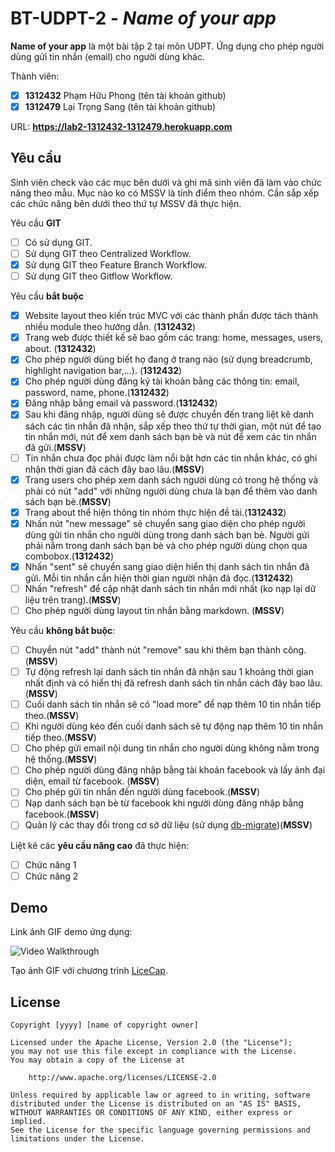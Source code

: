 ﻿# BT-UDPT-2 - *Name of your app*

**Name of your app** là một bài tập 2 tại môn UDPT. Ứng dụng cho phép người dùng gửi tin nhắn (email) cho người dùng khác.

Thành viên:
 *[x] **1312432** Phạm Hữu Phong (tên tài khoản github)
 *[x] **1312479** Lại Trọng Sang (tên tài khoản github)

URL: **https://lab2-1312432-1312479.herokuapp.com**

## Yêu cầu

Sinh viên check vào các mục bên dưới và ghi mã sinh viên đã làm vào chức năng theo mẫu. Mục nào ko có MSSV là tính điểm theo nhóm. Cần sắp xếp các chức năng bên dưới theo thứ tự MSSV đã thực hiện.

Yêu cầu **GIT**
* [ ] Có sử dụng GIT.
* [ ] Sử dụng GIT theo Centralized Workflow.
* [x] Sử dụng GIT theo Feature Branch Workflow.
* [ ] Sử dụng GIT theo Gitflow Workflow.

Yêu cầu **bắt buộc**
 * [x] Website layout theo kiến trúc MVC với các thành phần được tách thành nhiều module theo hướng dẫn. (**1312432**)
 * [x] Trang web được thiết kế sẽ bao gồm các trang: home, messages, users, about. (**1312432**)
 * [x] Cho phép người dùng biết họ đang ở trang nào (sử dụng breadcrumb, highlight navigation bar,...). (**1312432**)
 * [x] Cho phép người dùng đăng ký tài khoản bằng các thông tin: email, password, name, phone.(**1312432**)
 * [x] Đăng nhập bằng email và password.(**1312432**)
* [x] Sau khi đăng nhập, người dùng sẽ được chuyển đến trang liệt kê danh sách các tin nhắn đã nhận, sắp xếp theo thứ tự thời gian, một nút để tạo tin nhắn mới, nút để xem danh sách bạn bè và nút để xem các tin nhắn đã gửi.(**MSSV**)
* [ ] Tin nhắn chưa đọc phải được làm nổi bật hơn các tin nhắn khác, có ghi nhận thời gian đã cách đây bao lâu.(**MSSV**)
* [x] Trang users cho phép xem danh sách người dùng có trong hệ thống và phải có nút "add" với những người dùng chưa là bạn để thêm vào danh sách bạn bè.(**MSSV**)
* [x] Trang about thể hiện thông tin nhóm thực hiện đề tài.(**1312432**)
* [x] Nhấn nút "new message" sẽ chuyển sang giao diện cho phép người dùng gửi tin nhắn cho người dùng trong danh sách bạn bè. Người gửi phải nằm trong danh sách bạn bè và cho phép người dùng chọn qua combobox.(**1312432**)
* [x] Nhấn "sent" sẽ chuyển sang giao diện hiển thị danh sách tin nhắn đã gửi. Mỗi tin nhắn cần hiện thời gian người nhận đã đọc.(**1312432**)
* [ ] Nhấn "refresh" để cập nhật danh sách tin nhắn mới nhất (ko nạp lại dữ liệu trên trang).(**MSSV**)
* [ ] Cho phép người dùng layout tin nhắn bằng markdown. (**MSSV**)

Yêu cầu **không bắt buộc**:
* [ ] Chuyển nút "add" thành nút "remove" sau khi thêm bạn thành công.(**MSSV**)
* [ ] Tự động refresh lại danh sách tin nhắn đã nhận sau 1 khoảng thời gian nhất định và có hiển thị đã refresh danh sách tin nhắn cách đây bao lâu.(**MSSV**)
* [ ] Cuối danh sách tin nhắn sẽ có "load more" để nạp thêm 10 tin nhắn tiếp theo.(**MSSV**)
* [ ] Khi người dùng kéo đến cuối danh sách sẽ tự động nạp thêm 10 tin nhắn tiếp theo.(**MSSV**)
* [ ] Cho phép gửi email nội dung tin nhắn cho người dùng không nằm trong hệ thống.(**MSSV**)
* [ ] Cho phép người dùng đăng nhập bằng tài khoản facebook và lấy ảnh đại diện, email từ facebook. (**MSSV**)
* [ ] Cho phép gửi tin nhắn đến người dùng facebook.(**MSSV**)
* [ ] Nạp danh sách bạn bè từ facebook khi người dùng đăng nhập bằng facebook.(**MSSV**)
* [ ] Quản lý các thay đổi trong cơ sở dữ liệu (sử dụng [db-migrate](https://www.npmjs.com/package/db-migrate))(**MSSV**)

Liệt kê các **yêu cầu nâng cao** đã thực hiện:
* [ ] Chức năng 1
* [ ] Chức năng 2

## Demo

Link ảnh GIF demo ứng dụng:

![Video Walkthrough](demo.gif)

Tạo ảnh GIF với chương trình [LiceCap](http://www.cockos.com/licecap/).


## License

    Copyright [yyyy] [name of copyright owner]

    Licensed under the Apache License, Version 2.0 (the "License");
    you may not use this file except in compliance with the License.
    You may obtain a copy of the License at

        http://www.apache.org/licenses/LICENSE-2.0

    Unless required by applicable law or agreed to in writing, software
    distributed under the License is distributed on an "AS IS" BASIS,
    WITHOUT WARRANTIES OR CONDITIONS OF ANY KIND, either express or implied.
    See the License for the specific language governing permissions and
    limitations under the License.
